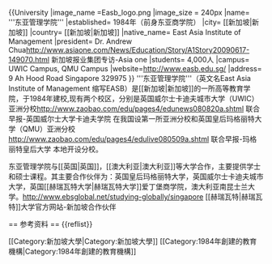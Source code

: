 {{University
|image_name      =Easb_logo.png
|image_size      = 240px
|name=         '''东亚管理学院'''
|established=  1984年（前身东亚商学院）
|city=         [[新加坡|新加坡]]
|country=      [[新加坡|新加坡]]
|native_name=  East Asia Institute of Management
|president=    Dr. Andrew Chua<ref>http://www.asiaone.com/News/Education/Story/A1Story20090617-149070.html 新加坡报业集团专访-Asia one</ref>
|students=    4,000人
|campus=       UWIC Campus, QMU Campus
|website=http://www.easb.edu.sg/
|address=      9 Ah Hood Road Singapore 329975
}}
'''东亚管理学院'''（英文名East Asia Institute of Management 缩写EASB）是[[新加坡|新加坡]]的一所高等教育学院，于1984年建校,现有两个校区，分别是英国威尔士卡迪夫城市大学（UWIC）亚洲分校<ref>http://www.zaobao.com/edu/pages4/edunews080820a.shtml 联合早报-英国威尔士大学卡迪夫学院 在我国设第一所亚洲分校</ref>和英国皇后玛格丽特大学（QMU）亚洲分校<ref>http://www.zaobao.com/edu/pages4/edulive080509a.shtml 联合早报-玛格丽特皇后大学 本地开设分校</ref>。

东亚管理学院与[[英国|英国]]，[[澳大利亚|澳大利亚]]等大学合作，主要提供学士和硕士课程。其主要合作伙伴为：英国皇后玛格丽特大学，英国威尔士卡迪夫城市大学，英国[[赫瑞瓦特大学|赫瑞瓦特大学]]爱丁堡商学院，澳大利亚南昆士兰大学。<ref>http://www.ebsglobal.net/studying-globally/singapore [[赫瑞瓦特|赫瑞瓦特]]大学官方网站-新加坡合作伙伴 </ref>

== 参考资料 ==
{{reflist}}

[[Category:新加坡大學|Category:新加坡大學]]
[[Category:1984年創建的教育機構|Category:1984年創建的教育機構]]